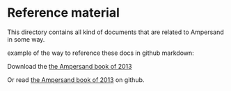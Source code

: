 
# Reference material

This directory contains all kind of documents that are related to Ampersand in some way.

example of the way to reference these docs in github markdown:

Download the [the Ampersand book of 2013](https://github.com/AmpersandTarski/webFiles/raw/master/articles/2015-04%20(OU)%20book.pdf)

Or read [the Ampersand book of 2013](https://github.com/AmpersandTarski/webFiles/blob/master/articles/2015-04%20(OU)%20book.pdf) on github.
